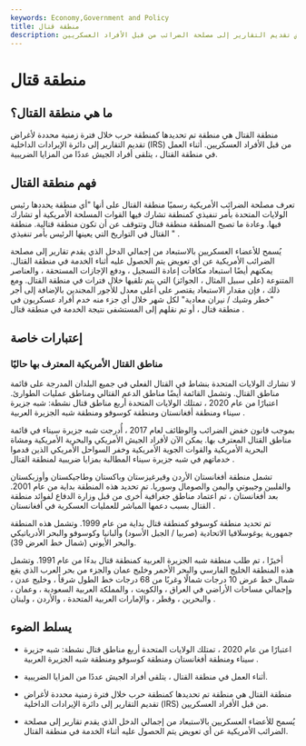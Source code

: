 ```yaml
---
keywords: Economy,Government and Policy
title: منطقة قتال
description: منطقة القتال هي منطقة تم تحديدها كمنطقة حرب خلال فترة محددة لأغراض تقديم التقارير إلى مصلحة الضرائب من قبل الأفراد العسكريين.
---
```


# منطقة قتال
## ما هي منطقة القتال؟

منطقة القتال هي منطقة تم تحديدها كمنطقة حرب خلال فترة زمنية محددة لأغراض تقديم التقارير إلى دائرة الإيرادات الداخلية (IRS) من قبل الأفراد العسكريين. أثناء العمل في منطقة القتال ، يتلقى أفراد الجيش عددًا من المزايا الضريبية.

## فهم منطقة القتال

تعرف مصلحة الضرائب الأمريكية رسميًا منطقة القتال على أنها "أي منطقة يحددها رئيس الولايات المتحدة بأمر تنفيذي كمنطقة تشارك فيها القوات المسلحة الأمريكية أو تشارك فيها. وعادة ما تصبح المنطقة منطقة قتال وتتوقف عن أن تكون منطقة قتالية. منطقة القتال في التواريخ التي يعينها الرئيس بأمر تنفيذي " .

يُسمح للأعضاء العسكريين بالاستبعاد من إجمالي الدخل الذي يقدم تقارير إلى مصلحة الضرائب الأمريكية عن أي تعويض يتم الحصول عليه أثناء الخدمة في منطقة القتال. يمكنهم أيضًا استبعاد مكافآت إعادة التسجيل ، ودفع الإجازات المستحقة ، والعناصر المتنوعة (على سبيل المثال ، الجوائز) التي يتم تلقيها خلال فترات في منطقة القتال. ومع ذلك ، فإن مقدار الاستبعاد يقتصر على أعلى معدل للأجور المجندين بالإضافة إلى أجر "خطر وشيك / نيران معادية" لكل شهر خلال أي جزء منه خدم أفراد عسكريون في منطقة قتال ، أو تم نقلهم إلى المستشفى نتيجة الخدمة في منطقة قتال .

## إعتبارات خاصة

### مناطق القتال الأمريكية المعترف بها حاليًا

لا تشارك الولايات المتحدة بنشاط في القتال الفعلي في جميع البلدان المدرجة على قائمة مناطق القتال. وتشمل القائمة أيضًا مناطق الدعم القتالي ومناطق عمليات الطوارئ. اعتبارًا من عام 2020 ، تمتلك الولايات المتحدة أربع مناطق قتال نشطة: شبه جزيرة سيناء ومنطقة أفغانستان ومنطقة كوسوفو ومنطقة شبه الجزيرة العربية .

بموجب قانون خفض الضرائب والوظائف لعام 2017 ، أُدرجت شبه جزيرة سيناء في قائمة مناطق القتال المعترف بها. يمكن الآن لأفراد الجيش الأمريكي والبحرية الأمريكية ومشاة البحرية الأمريكية والقوات الجوية الأمريكية وخفر السواحل الأمريكي الذين قدموا خدماتهم في شبه جزيرة سيناء المطالبة بمزايا ضريبية لمنطقة القتال .

تشمل منطقة أفغانستان الأردن وقيرغيزستان وباكستان وطاجيكستان وأوزبكستان والفلبين وجيبوتي واليمن والصومال وسوريا. تم تحديد هذه المنطقة بداية من عام 2001. بعد أفغانستان ، تم اعتماد مناطق جغرافية أخرى من قبل وزارة الدفاع لفوائد منطقة القتال بسبب دعمها المباشر للعمليات العسكرية في أفغانستان .

تم تحديد منطقة كوسوفو كمنطقة قتال بداية من عام 1999. وتشمل هذه المنطقة جمهورية يوغوسلافيا الاتحادية (صربيا / الجبل الأسود) وألبانيا وكوسوفو والبحر الأدرياتيكي والبحر الأيوني (شمال خط العرض 39).

أخيرًا ، تم طلب منطقة شبه الجزيرة العربية كمنطقة قتال بدءًا من عام 1991. وتشمل هذه المنطقة الخليج الفارسي والبحر الأحمر وخليج عمان والجزء من بحر العرب الذي يقع شمال خط عرض 10 درجات شمالًا وغربًا من 68 درجات خط الطول شرقاً ، وخليج عدن ، وإجمالي مساحات الأراضي في العراق ، والكويت ، والمملكة العربية السعودية ، وعمان ، والبحرين ، وقطر ، والإمارات العربية المتحدة ، والأردن ، ولبنان .

## يسلط الضوء

- اعتبارًا من عام 2020 ، تمتلك الولايات المتحدة أربع مناطق قتال نشطة: شبه جزيرة سيناء ومنطقة أفغانستان ومنطقة كوسوفو ومنطقة شبه الجزيرة العربية .

- أثناء العمل في منطقة القتال ، يتلقى أفراد الجيش عددًا من المزايا الضريبية.

- منطقة القتال هي منطقة تم تحديدها كمنطقة حرب خلال فترة زمنية محددة لأغراض تقديم التقارير إلى دائرة الإيرادات الداخلية (IRS) من قبل الأفراد العسكريين.

- يُسمح للأعضاء العسكريين بالاستبعاد من إجمالي الدخل الذي يقدم تقارير إلى مصلحة الضرائب الأمريكية عن أي تعويض يتم الحصول عليه أثناء الخدمة في منطقة القتال.

